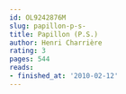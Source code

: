 ```yaml
---
id: OL9242876M
slug: papillon-p-s-
title: Papillon (P.S.)
author: Henri Charrière
rating: 3
pages: 544
reads:
- finished_at: '2010-02-12'
---
```


